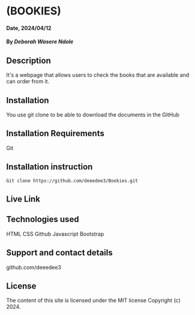 # (BOOKIES)

#### Date, 2024/04/12

#### By *Deborah Wasere Ndole*

## Description
It's a webpage that allows users to check the books that are available and can order from it.

## Installation
You use git clone to be able to download the documents in the GitHub

## Installation Requirements
Git

## Installation instruction
```
Git clone https://github.com/deeedee3/Bookies.git

```

## Live Link


## Technologies used
HTML
CSS
Github
Javascript
Bootstrap

## Support and contact details
github.com/deeedee3

## License
The content of this site is licensed under the MIT license
Copyright (c) 2024.
